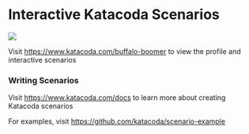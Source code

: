 # Interactive Katacoda Scenarios

[![](http://shields.katacoda.com/katacoda/buffalo-boomer/count.svg)](https://www.katacoda.com/buffalo-boomer "Get your profile on Katacoda.com")

Visit https://www.katacoda.com/buffalo-boomer to view the profile and interactive scenarios

### Writing Scenarios
Visit https://www.katacoda.com/docs to learn more about creating Katacoda scenarios

For examples, visit https://github.com/katacoda/scenario-example
